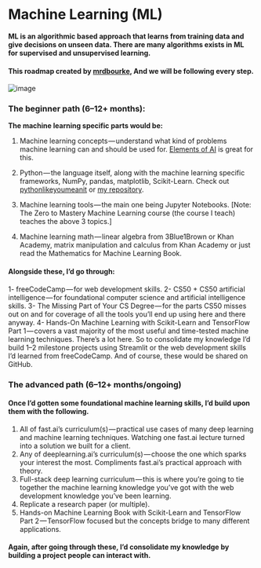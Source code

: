 # Machine Learning (ML) 
**ML is an algorithmic based approach that learns from training data and give decisions on unseen data. There are many algorithms exists in ML for supervised and unsupervised learning.**

#### This roadmap created by [mrdbourke](https://github.com/mrdbourke), And we will be following every step.

![image](https://user-images.githubusercontent.com/81964452/170587513-35f7161c-367f-4dba-a612-be02c548809d.png)

### The beginner path (6–12+ months):

**The machine learning specific parts would be:**

1. Machine learning concepts — understand what kind of problems machine learning can and should be used for. [Elements of AI](https://www.elementsofai.com/) is great for this.
2. Python — the language itself, along with the machine learning specific frameworks, NumPy, pandas, matplotlib, Scikit-Learn. Check out [pythonlikeyoumeanit](https://www.pythonlikeyoumeanit.com/) or [my repository](https://github.com/Basel-anaya/Roadmap-to-AI/tree/main/0-%20Prerequisites/4-%20Python%20Programming).
3. Machine learning tools — the main one being Jupyter Notebooks.
[Note: The Zero to Mastery Machine Learning course (the course I teach) teaches the above 3 topics.]

4. Machine learning math — linear algebra from 3Blue1Brown or Khan Academy, matrix manipulation and calculus from Khan Academy or just read the Mathematics for Machine Learning Book.

#### Alongside these, I’d go through:

1- freeCodeCamp — for web development skills.
2- CS50 + CS50 artificial intelligence — for foundational computer science and artificial intelligence skills.
3- The Missing Part of Your CS Degree — for the parts CS50 misses out on and for coverage of all the tools you’ll end up using here and there anyway.
4- Hands-On Machine Learning with Scikit-Learn and TensorFlow Part 1 — covers a vast majority of the most useful and time-tested machine learning techniques.
There’s a lot here. So to consolidate my knowledge I’d build 1–2 milestone projects using Streamlit or the web development skills I’d learned from freeCodeCamp. And of course, these would be shared on GitHub.

### The advanced path (6–12+ months/ongoing)
#### Once I’d gotten some foundational machine learning skills, I’d build upon them with the following.

1. All of fast.ai’s curriculum(s) — practical use cases of many deep learning and machine learning techniques. Watching one fast.ai lecture turned into a solution we built for a client.
2. Any of deeplearning.ai’s curriculum(s) — choose the one which sparks your interest the most. Compliments fast.ai’s practical approach with theory.
3. Full-stack deep learning curriculum — this is where you’re going to tie together the machine learning knowledge you’ve got with the web development knowledge you’ve been learning.
4. Replicate a research paper (or multiple).
5. Hands-on Machine Learning Book with Scikit-Learn and TensorFlow Part 2 — TensorFlow focused but the concepts bridge to many different applications.

#### Again, after going through these, I’d consolidate my knowledge by building a project people can interact with.
